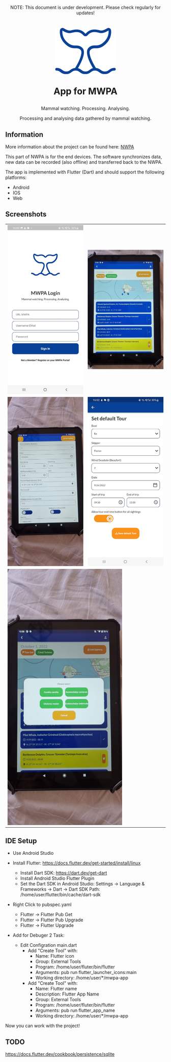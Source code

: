 <p align="center">NOTE: This document is under development. Please check regularly for updates!</p>

<h1 align="center">

![MWPA](doc/public/whale-ico.png)

App for MWPA

</h1>

<p align="center">Mammal watching. Processing. Analysing.</p>
<p align="center">Processing and analysing data gathered by mammal watching.</p>

## Information

More information about the project can be found here: [NWPA](https://github.com/M-E-E-R-e-V/mwpa)

This part of NWPA is for the end devices. The software synchronizes data, new data can be recorded (also offline) and transferred back to the NWPA.



The app is implemented with Flutter (Dart) and should support the following platforms:

* Android
* IOS
* Web

## Screenshots
<table>
  <tr>
    <td> 
      <img src="doc/screenshots/login.jpeg" alt="1" width="360px" >
    </td>
    <td> 
      <img src="doc/screenshots/main_tablet.jpeg" alt="1" width="360px" >
    </td>
  </tr>
  <tr>
    <td> 
      <img src="doc/screenshots/add_sighting.jpeg" alt="1" width="360px" >
    </td>
    <td> 
      <img src="doc/screenshots/set_default.jpeg" alt="1" width="360px" >
    </td>
  </tr>
  <tr>
    <td colspan="2">
        <img src="doc/screenshots/add_short.jpeg" alt="1" width="360px" >
    </td>
  </tr>
</table>

## IDE Setup
* Use Android Studio
* Install Flutter: https://docs.flutter.dev/get-started/install/linux
  * Install Dart SDK: https://dart.dev/get-dart
  * Install Android Studio Flutter Plugin
  * Set the Dart SDK in Android Studio: Settings -> Language & Frameworks -> Dart -> Dart SDK Path: /home/user/flutter/bin/cache/dart-sdk

* Right Click to pubspec.yaml
  * Flutter -> Flutter Pub Get
  * Flutter -> Flutter Pub Upgrade
  * Flutter -> Flutter Upgrade

* Add for Debuger 2 Task:
  * Edit Configration main.dart
    * Add "Create Tool" with:
      * Name: Flutter icon
      * Group: External Tools
      * Program: /home/user/fluter/bin/flutter
      * Arguments: pub run flutter_launcher_icons:main
      * Working directory: /home/user/*/mwpa-app
    * Add "Create Tool" with:
      * Name: Flutter name
      * Description: Flutter App Name
      * Group: External Tools
      * Program: /home/user/fluter/bin/flutter
      * Arguments: pub run flutter_app_name
      * Working directory: /home/user/*/mwpa-app

Now you can work with the project!

## TODO 
https://docs.flutter.dev/cookbook/persistence/sqlite